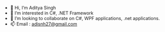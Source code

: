 - 👋 Hi, I’m Aditya Singh
- 👀 I’m interested in C#, .NET Framework
- 💞️ I’m looking to collaborate on C#, WPF applications, .net applications.
- 📫 Email : adisnh27@gmail.com

<!---
Adisnh/Adisnh is a ✨ special ✨ repository because its `README.md` (this file) appears on your GitHub profile.
You can click the Preview link to take a look at your changes.
--->
